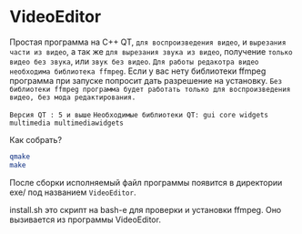 # VideoEditor
Простая программа на C++ QT, `для воспроизведения видео`, и `вырезания части из видео`,
а так же `для вырезания звука из видео`, получение `только видео без звука`, или `звук без видео`.
`Для работы редакотра видео необходима библиотека ffmpeg`. Если у вас нету библиотеки ffmpeg программа
при запуске попросит дать разрешение на установку.
`Без библиотеки ffmpeg программа будет работать только для воспроизведения видео, без мода редактирования.`

`Версия QT : 5 и выше`
`Необходимые библиотеки QT: gui core widgets multimedia multimediawidgets`

Как собрать?
```bash
qmake
make
```
После сборки исполняемый файл программы появится в директории exe/ под названием `VideoEditor`.

install.sh это скрипт на bash-е для проверки и установки ffmpeg. Оно вызивается из программы VideoEditor.
